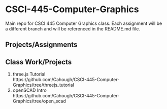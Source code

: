 # CSCI-445-Computer-Graphics
Main repo for CSCI 445 Computer Graphics class. Each assignment will be a different branch and will be referenced in the README.md file.

## Projects/Assignments

## Class Work/Projects
<ol>
  <li> three.js Tutorial </li>
  https://github.com/Cahough/CSCI-445-Computer-Graphics/tree/threejs_tutorial
  <li> openSCAD Intro </li>
  https://github.com/Cahough/CSCI-445-Computer-Graphics/tree/open_scad
</ol>
